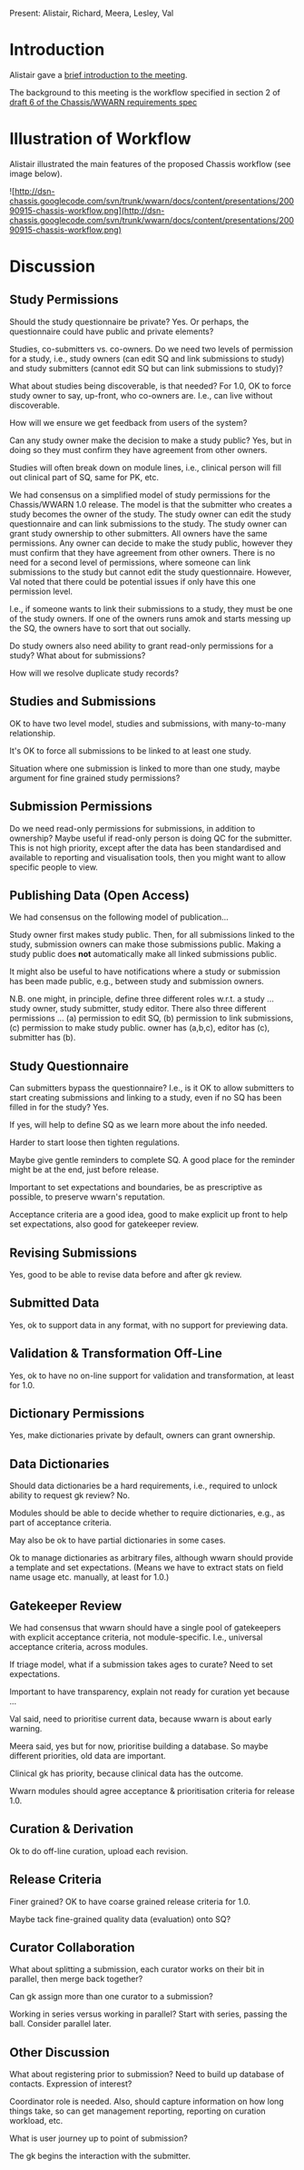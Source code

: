 Present: Alistair, Richard, Meera, Lesley, Val



# Introduction #

Alistair gave a [brief introduction to the meeting](http://dsn-chassis.googlecode.com/svn/trunk/wwarn/docs/content/presentations/20090915-wwarn-chassis-workflow.pdf).

The background to this meeting is the workflow specified in section 2 of [draft 6 of the Chassis/WWARN requirements spec](http://dsn-chassis.googlecode.com/svn/tags/wwarn/docs/draft-6/content/requirements/1.0/index.html)

# Illustration of Workflow #

Alistair illustrated the main features of the proposed Chassis workflow (see image below).

![http://dsn-chassis.googlecode.com/svn/trunk/wwarn/docs/content/presentations/20090915-chassis-workflow.png](http://dsn-chassis.googlecode.com/svn/trunk/wwarn/docs/content/presentations/20090915-chassis-workflow.png)

# Discussion #

## Study Permissions ##

Should the study questionnaire be private? Yes. Or perhaps, the questionnaire could have public and private elements?

Studies, co-submitters vs. co-owners. Do we need two levels of permission for a study, i.e., study owners (can edit SQ and link submissions to study) and study submitters (cannot edit SQ but can link submissions to study)?

What about studies being discoverable, is that needed? For 1.0, OK to force study owner to say, up-front, who co-owners are. I.e., can live without discoverable.

How will we ensure we get feedback from users of the system?

Can any study owner make the decision to make a study public? Yes, but in doing so they must confirm they have agreement from other owners.

Studies will often break down on module lines, i.e., clinical person will fill out clinical part of SQ, same for PK, etc.

We had consensus on a simplified model of study permissions for the Chassis/WWARN 1.0 release. The model is that the submitter who creates a study becomes the owner of the study. The study owner can edit the study questionnaire and can link submissions to the study. The study owner can grant study ownership to other submitters. All owners have the same permissions. Any owner can decide to make the study public, however they must confirm that they have agreement from other owners. There is no need for a second level of permissions, where someone can link submissions to the study but cannot edit the study questionnaire. However, Val noted that there could be potential issues if only have this one permission level.

I.e., if someone wants to link their submissions to a study, they must be one of the study owners. If one of the owners runs amok and starts messing up the SQ, the owners have to sort that out socially.

Do study owners also need ability to grant read-only permissions for a study? What about for submissions?

How will we resolve duplicate study records?

## Studies and Submissions ##

OK to have two level model, studies and submissions, with many-to-many relationship.

It's OK to force all submissions to be linked to at least one study.

Situation where one submission is linked to more than one study, maybe argument for fine grained study permissions?

## Submission Permissions ##

Do we need read-only permissions for submissions, in addition to ownership? Maybe useful if read-only person is doing QC for the submitter. This is not high priority, except after the data has been standardised and available to reporting and visualisation tools, then you might want to allow specific people to view.

## Publishing Data (Open Access) ##

We had consensus on the following model of publication...

Study owner first makes study public. Then, for all submissions linked to the study, submission owners can make those submissions public. Making a study public does **not** automatically make all linked submissions public.

It might also be useful to have notifications where a study or submission has been made public, e.g., between study and submission owners.

N.B. one might, in principle, define three different roles w.r.t. a study ... study owner, study submitter, study editor. There also three different permissions ... (a) permission to edit SQ, (b) permission to link submissions, (c) permission to make study public. owner has (a,b,c), editor has (c), submitter has (b).

## Study Questionnaire ##

Can submitters bypass the questionnaire? I.e., is it OK to allow submitters to start creating submissions and linking to a study, even if no SQ has been filled in for the study? Yes.

If yes, will help to define SQ as we learn more about the info needed.

Harder to start loose then tighten regulations.

Maybe give gentle reminders to complete SQ. A good place for the reminder might be at the end, just before release.

Important to set expectations and boundaries, be as prescriptive as possible, to preserve wwarn's reputation.

Acceptance criteria are a good idea, good to make explicit up front to help set expectations, also good for gatekeeper review.

## Revising Submissions ##

Yes, good to be able to revise data before and after gk review.

## Submitted Data ##

Yes, ok to support data in any format, with no support for previewing data.

## Validation & Transformation Off-Line ##

Yes, ok to have no on-line support for validation and transformation, at least for 1.0.

## Dictionary Permissions ##

Yes, make dictionaries private by default, owners can grant ownership.

## Data Dictionaries ##

Should data dictionaries be a hard requirements, i.e., required to unlock ability to request gk review? No.

Modules should be able to decide whether to require dictionaries, e.g., as part of acceptance criteria.

May also be ok to have partial dictionaries in some cases.

Ok to manage dictionaries as arbitrary files, although wwarn should provide a template and set expectations. (Means we have to extract stats on field name usage etc. manually, at least for 1.0.)

## Gatekeeper Review ##

We had consensus that wwarn should have a single pool of gatekeepers with explicit acceptance criteria, not module-specific. I.e., universal acceptance criteria, across modules.

If triage model, what if a submission takes ages to curate? Need to set expectations.

Important to have transparency, explain not ready for curation yet because ...

Val said, need to prioritise current data, because wwarn is about early warning.

Meera said, yes but for now, prioritise building a database. So maybe different priorities, old data are important.

Clinical gk has priority, because clinical data has the outcome.

Wwarn modules should agree acceptance & prioritisation criteria for release 1.0.

## Curation & Derivation ##

Ok to do off-line curation, upload each revision.

## Release Criteria ##

Finer grained? OK to have coarse grained release criteria for 1.0.

Maybe tack fine-grained quality data (evaluation) onto SQ?

## Curator Collaboration ##

What about splitting a submission, each curator works on their bit in parallel, then merge back together?

Can gk assign more than one curator to a submission?

Working in series versus working in parallel? Start with series, passing the ball. Consider parallel later.

## Other Discussion ##

What about registering prior to submission? Need to build up database of contacts. Expression of interest?

Coordinator role is needed. Also, should capture information on how long things take, so can get management reporting, reporting on curation workload, etc.

What is user journey up to point of submission?

The gk begins the interaction with the submitter.
